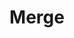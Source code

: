 ---
description: How merging Compose files works
keywords: compose, docker, merge, compose file
title: Merge 
---